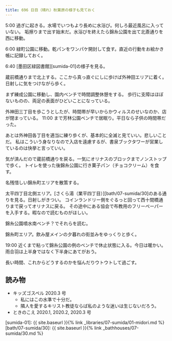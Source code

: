 ```yaml
---
title: 696 日目（晴れ）秋葉原の様子も見ておく
---
```


5:00 過ぎに起きる。水場でいつもより長めに水浴び。何しろ最近風呂に入っていない。
垢擦りまで出す始末だ。水浴びを終えたら錦糸公園を出て北斎通りを西に移動。

6:00 緑町公園に移動。乾パンをワンパケ開封して食す。直近の行動をお絵かき帳に記録しておく。

6:40 [墨田区緑図書館][sumida-01]の様子を見る。

蔵前橋通りまで北上する。ここから真っ直ぐにしに歩けば外神田エリアに着く。日射しに気をつけながら歩く。

まず練成公園に移動し、園内ベンチで時間調整休憩をする。
歩行に支障はほぼないものの、両足の表面がひどいことになっている。

外神田三丁目を歩こうとしたが、時間帯が早いからかウィルスのせいなのか、店が閉まっている。
11:00 まで芳林公園ベンチで居眠り。平日なら子供の時間帯だった。

あとは外神田各丁目を適当に練り歩くが、基本的に全滅と見ていい。悲しいことだ。
私はこういう身なりなので入店を遠慮するが、書泉ブックタワーが営業しているのは快挙と言っていい。

気が済んだので蔵前橋通りを戻る。一気にオリナスのブロックまでノンストップで歩く。
トイレを使った後錦糸公園に行き菓子パン（チョコクリーム）を食す。

名残惜しい錦糸町エリアを散策する。

太平四丁目北側エリア。[さくら湯（業平四丁目）][bath/07-sumida/30]のある通りを見る。日射しがきつい。
コインランドリー側をぐるっと回って西十間橋通りまで戻ってオリナスに戻る。
その途中にある協会で布教用のフリーペーパーを入手する。暇なので読むものがほしい。

錦糸公園噴水南ベンチ？でそれらを読む。

錦糸町エリア。飲み屋メインの夕暮れの街並みをゆっくりと歩く。

19:00 近くまで粘って錦糸公園の例のベンチで休止状態に入る。今日は暖かい。
雨合羽は上半身ではなく下半身にあてがおう。

長い時間、これからどうするのかを悩んだりウトウトして過ごす。

## 読み物

* キッズゴスペル 2020.3 号
  * 私にはこの水準で十分だ。
  * 隣人を愛するキリスト教徒ならば私のような迷いは生じないだろう。
* ときのこえ 2020.1, 2020.2, 2020.3 号

[sumida-01]: {{ site.baseurl }}{% link _libraries/07-sumida/01-midori.md %}
[bath/07-sumida/30]: {{ site.baseurl }}{% link _bathhouses/07-sumida/30.md %}
